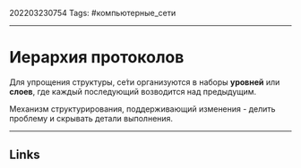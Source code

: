 202203230754
Tags: #компьютерные_сети

---

# Иерархия протоколов

Для упрощения структуры, се́ти организуются в наборы **уровней** или **слоев**, где каждый последующий возводится над предыдущим. 

Механизм структурирования, поддерживающий изменения - делить проблему и скрывать детали выполнения.

---
## Links
